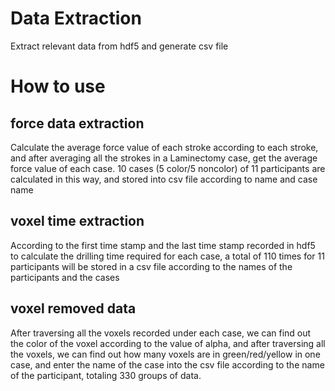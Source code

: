 # Data Extraction
Extract relevant data from hdf5 and generate csv file
# How to use
## force data extraction
Calculate the average force value of each stroke according to each stroke, and after averaging all the strokes in a Laminectomy case, get the average force value of each case. 10 cases (5 color/5 noncolor) of 11 participants are calculated in this way, and stored into csv file according to name and case name

## voxel time extraction
According to the first time stamp and the last time stamp recorded in hdf5 to calculate the drilling time required for each case, a total of 110 times for 11 participants will be stored in a csv file according to the names of the participants and the cases

## voxel removed data
After traversing all the voxels recorded under each case, we can find out the color of the voxel according to the value of alpha, and after traversing all the voxels, we can find out how many voxels are in green/red/yellow in one case, and enter the name of the case into the csv file according to the name of the participant, totaling 330 groups of data.
